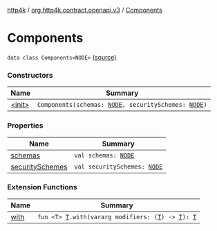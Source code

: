 [http4k](../../index.md) / [org.http4k.contract.openapi.v3](../index.md) / [Components](./index.md)

# Components

`data class Components<NODE>` [(source)](https://github.com/http4k/http4k/blob/master/http4k-contract/src/main/kotlin/org/http4k/contract/openapi/v3/model.kt#L18)

### Constructors

| Name | Summary |
|---|---|
| [&lt;init&gt;](-init-.md) | `Components(schemas: `[`NODE`](index.md#NODE)`, securitySchemes: `[`NODE`](index.md#NODE)`)` |

### Properties

| Name | Summary |
|---|---|
| [schemas](schemas.md) | `val schemas: `[`NODE`](index.md#NODE) |
| [securitySchemes](security-schemes.md) | `val securitySchemes: `[`NODE`](index.md#NODE) |

### Extension Functions

| Name | Summary |
|---|---|
| [with](../../org.http4k.core/with.md) | `fun <T> `[`T`](../../org.http4k.core/with.md#T)`.with(vararg modifiers: (`[`T`](../../org.http4k.core/with.md#T)`) -> `[`T`](../../org.http4k.core/with.md#T)`): `[`T`](../../org.http4k.core/with.md#T) |

